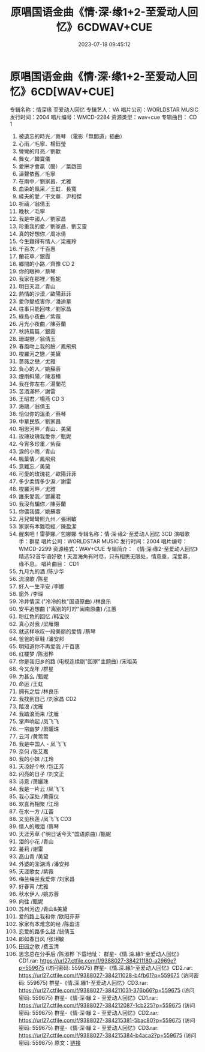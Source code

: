 ﻿---
title: 原唱国语金曲《情·深·缘1+2-至爱动人回忆》6CDWAV+CUE
date: 2023-07-18 09:45:12
categories: WAV车载音乐、镜像
tags: 华语中文
---
# 原唱国语金曲《情·深·缘1+2-至爱动人回忆》6CD[WAV+CUE]

专辑名称：情深缘 至爱动人回忆
专辑艺人：VA
唱片公司：WORLDSTAR MUSIC
发行时间：2004
唱片编号：WMCD-2284
资源类型：wav+cue
专辑曲目：
CD 1
1. 被遺忘的時光／蔡琴 （電影「無間道」插曲）
2. 心雨／毛寧．楊鈺瑩
3. 彎彎的月亮／劉歡
4. 舞女／韓寶儀
5. 愛拼才會贏（閩）／葉啟田
6. 濤聲依舊／毛寧
7. 在兩中／劉家昌．尤雅
8. 血染的風采／王虹．長寬
9. 縴夫的愛／干文華．尹相傑
10. 祈禱／翁倩玉
11. 晚秋／毛寧
12. 我是中國人／劉家昌
13. 珍重我的愛／劉家昌．劉艾靈
14. 真的好想你／周冰倩
15. 今生難得有情人／梁雁羚
16. 千百次／千百惠
17. 蘭花草／銀霞
18. 鄉間的小路／齊豫
CD 2
19. 你的眼神／蔡琴
20. 我家在那裡／甄妮
21. 明日天涯／青山
22. 熱情的沙漠／歐陽菲菲
23. 愛你變成害你／潘迪華
24. 往事只能回味／劉家昌
25. 綠島小夜曲／紫薇
26. 月光小夜曲／陳芬蘭
27. 秋詩篇篇／銀霞
28. 珊瑚戀／翁倩玉
29. 春風吻上我的臉／鳳飛飛
30. 梭羅河之戀／美黛
31. 薔薇之戀／尤雅
32. 負心的人／姚蘇蓉
33. 煙雨斜陽／陳淑樺
34. 我在你左右／湯蘭花
35. 苦酒滿杯／謝雷
36. 王昭君／楊燕
CD 3
37. 海鷗／翁倩玉
38. 恰似你的溫柔／蔡琴
39. 中華民族／劉家昌
40. 相思河畔／青山．美黛
41. 玫瑰玫瑰我愛你／甄妮
42. 今宵多珍重／紫薇
43. 淚的小雨／青山
44. 楓葉情／鳳飛飛
45. 意難忘／美黛
46. 可愛的玫瑰花／歐陽菲菲
47. 多少柔情多少淚／謝雷
48. 梭羅河畔／尤雅
49. 誰來愛我／鄧麗君
50. 我沒有騙你／陳芬蘭
51. 你儂我儂／姚蘇蓉
52. 月兒彎彎照九州／張琍敏
53. 家家有本難唸經／陳盈潔
54. 醒來吧！雷夢娜／包娜娜
专辑名称：情·深·缘2-至爱动人回忆 3CD
演唱歌手：群星
唱片公司：WORLDSTAR MUSIC
发行时间：2004
唱片编号：WMCD-2299
资源格式：WAV+CUE
专辑简介：
《情·深·缘2-至爱动人回忆》精选52首华语好歌！天涯海角有时尽，只有相思无限处，情意重，深爱慕，
缘不息。
唱片曲目：
CD1
01. 九月九的酒 /陈少华
02. 流浪歌 /陈星
03. 好人一生平安 /李娜
04. 窗外 /李琛
05. 冷井情深 ("冷冷的秋"国语原曲) /林良乐
06. 安平追想曲 ("离别的叮咛"闽南原曲) /江蕙
07. 粉红色的回忆 /韩宝仪
08. 真心对我 /梁雁翎
09. 就这样咏叹一段美丽的爱情 /蔡琴
10. 爸爸的草鞋 /潘安邦
11. 明知道你不再爱我 /千百惠
12. 红楼梦 /陈淑桦
13. 你是我归乡的路 (电视连续剧"回家"主题曲) /宋祖英
14. 今又龙年 /群星
15. 为甚么 /甄妮
16. 命运 /王虹
17. 拥有之后 /林良乐
18. 我找到自己 /刘家昌
CD2
01. 踏浪 /沈雁
02. 我踏浪而来 /沈雁
03. 掌声响起 /凤飞飞
04. 一帘幽梦 /萧孋珠
05. 云河 /黄莺莺
06. 我是中国人 - 凤飞飞
07. 奈何 /张艾嘉
08. 我的小妹 /江玲
09. 天凉好个秋 /包正芳
10. 闪亮的日子 /刘文正
11. 诗意 /萧孋珠
12. 我是一片云 /凤飞飞
13. 我心深处 /黄露仪
14. 欢喜再相聚 /江玲
15. 在水一方 /江蕾
16. 又见秋莲 /凤飞飞
CD3
01. 情人的眼泪 /蔡琴
02. 天涯芳草 ("明日话今天"国语原曲) /甄妮
03. 泪的小花 /青山
04. 蔓莉 /谢雷
05. 高山青 /美黛
06. 外婆的澎湖湾 /潘安邦
07. 天涯歌女 /紫薇
08. 梅兰梅兰我爱你 /刘家昌
09. 好春宵 /尤雅
10. 秋水伊人 /姚苏蓉
11. 向往 /甄妮
12. 苏州河边 /青山&美黛
13. 爱的路上我和你 /欧阳菲菲
14. 家家有本难念的经 /陈盈洁
15. 恋爱的路多么甜 /翁倩玉
16. 郎如春日风 /张琍敏
17. 田园之歌 /费玉清
18. 思念总在分手后 /陈淑桦
下载地址：
群星-《情.深.緣1-至爱动人回忆》CD1.rar: https://url27.ctfile.com/f/9388027-384211180-a2969e?p=559675
(访问密码: 559675)
群星-《情.深.緣1-至爱动人回忆》CD2.rar: https://url27.ctfile.com/f/9388027-384211028-b4fb61?p=559675
(访问密码: 559675)
群星-《情.深.緣1-至爱动人回忆》CD3.rar: https://url27.ctfile.com/f/9388027-384211031-376b66?p=559675
(访问密码: 559675)
群星-《情·深·緣 2 - 至爱动人回忆》CD1.rar: https://url27.ctfile.com/f/9388027-384212087-1cb225?p=559675
(访问密码: 559675)
群星-《情·深·緣 2 - 至爱动人回忆》CD2.rar: https://url27.ctfile.com/f/9388027-384215381-5bac80?p=559675
(访问密码: 559675)
群星-《情·深·緣 2 - 至爱动人回忆》CD3.rar: https://url27.ctfile.com/f/9388027-384215384-b4aca2?p=559675
(访问密码: 559675)
原文：[链接](https://blog.sina.com.cn/s/blog_1647c7e76010312qi.html)
